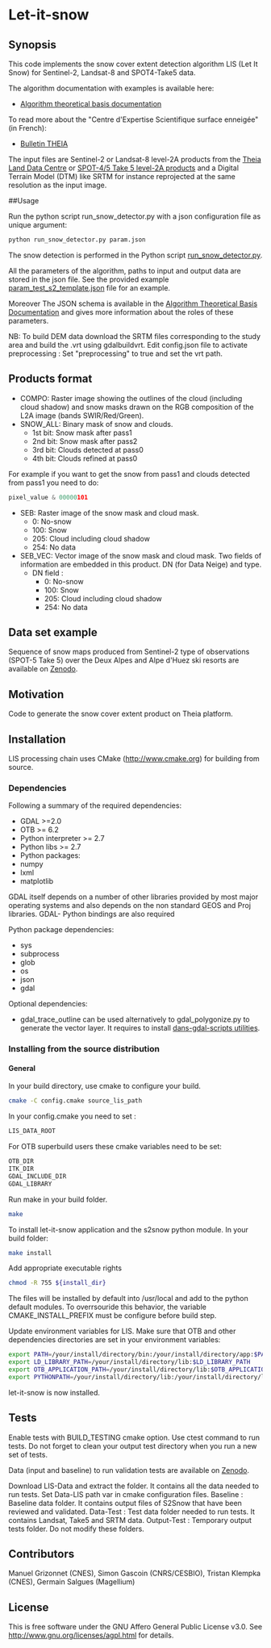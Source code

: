 # Let-it-snow
## Synopsis

This code implements the snow cover extent detection algorithm LIS (Let It Snow) for Sentinel-2, Landsat-8 and SPOT4-Take5 data.

The algorithm documentation with examples is available here:

* [Algorithm theoretical basis documentation](http://tully.ups-tlse.fr/grizonnet/let-it-snow/blob/master/doc/tex/ATBD_CES-Neige.pdf)

To read more about the "Centre d'Expertise Scientifique surface enneigée" (in French):

* [Bulletin THEIA](https://www.theia-land.fr/sites/default/files/imce/BulletinTHEIA3.pdf#page=10)

The input files are Sentinel-2 or Landsat-8 level-2A products from the [Theia Land Data Centre](https://theia.cnes.fr/) or [SPOT-4/5 Take 5 level-2A products](https://spot-take5.org) and a Digital Terrain Model (DTM) like SRTM for instance reprojected at the same resolution as the input image.

##Usage

Run the python script run_snow_detector.py with a json configuration file as unique argument:

```bash
python run_snow_detector.py param.json
```
The snow detection is performed in the Python script [run_snow_detector.py](app/run_snow_detector.py).

All the parameters of the algorithm, paths to input and output data are stored in the json file. See the provided example [param_test_s2_template.json](tes/param_test_s2_template.json) file for an example.

Moreover The JSON schema is available in the [Algorithm Theoretical Basis Documentation](doc/tex/ATBD_CES-Neige.tex) and gives more information about the roles of these parameters.

NB: To build DEM data download the SRTM files corresponding to the study area and build the .vrt using gdalbuildvrt. Edit config.json file to activate preprocessing : Set "preprocessing" to true and set the vrt path.


## Products format

* COMPO: Raster image showing the outlines of the cloud (including cloud shadow) and snow masks drawn on the RGB composition of the L2A image (bands SWIR/Red/Green).
* SNOW_ALL: Binary mask of snow and clouds.
  * 1st bit: Snow mask after pass1
  * 2nd bit: Snow mask after pass2
  * 3rd bit: Clouds detected at pass0
  * 4th bit: Clouds refined  at pass0

For example if you want to get the snow from pass1 and clouds detected from pass1 you need to do:
```python
pixel_value & 00000101
```
* SEB: Raster image of the snow mask and cloud mask.
  * 0: No-snow
  * 100: Snow
  * 205: Cloud including cloud shadow
  * 254: No data
* SEB_VEC: Vector image of the snow mask and cloud mask. Two fields of information are embedded in this product. DN (for Data Neige) and type.
  * DN field :
     * 0: No-snow
     * 100: Snow
     * 205: Cloud including cloud shadow
     * 254: No data

## Data set example

Sequence of snow maps produced from Sentinel-2 type of observations (SPOT-5 Take 5) over the Deux Alpes and Alpe d'Huez ski resorts are available on [Zenodo](http://doi.org/10.5281/zenodo.159563).

## Motivation

Code to generate the snow cover extent product on Theia platform.

## Installation

LIS processing chain uses CMake (http://www.cmake.org) for building from source.

### Dependencies

Following a summary of the required dependencies: 

* GDAL >=2.0
* OTB >= 6.2
* Python interpreter >= 2.7
* Python libs >= 2.7
* Python packages:
* numpy
* lxml
* matplotlib

GDAL itself depends on a number of other libraries provided by most major operating systems and also depends on the non standard GEOS and Proj libraries. GDAL- Python bindings are also required

Python package dependencies:

* sys
* subprocess
* glob
* os
* json
* gdal

Optional dependencies:

* gdal_trace_outline can be used alternatively to gdal_polygonize.py to generate the vector layer. It requires to install [dans-gdal-scripts utilities](https://github.com/gina-alaska/dans-gdal-scripts).

### Installing from the source distribution

#### General

In your build directory, use cmake to configure your build.
```bash
cmake -C config.cmake source_lis_path
```
In your config.cmake you need to set :
```bash
LIS_DATA_ROOT
```
For OTB superbuild users these cmake variables need to be set:
```bash
OTB_DIR
ITK_DIR
GDAL_INCLUDE_DIR
GDAL_LIBRARY
```
Run make in your build folder.
```bash
make
```
To install let-it-snow application and the s2snow python module.
In your build folder:
```bash
make install
```

Add appropriate executable rights
```bash
chmod -R 755 ${install_dir}
```

The files will be installed by default into /usr/local and add to the python default modules.
To overrsouride this behavior, the variable CMAKE_INSTALL_PREFIX must be configure before build step.

Update environment variables for LIS. Make sure that OTB and other dependencies directories are set in your environment variables:
```bash
export PATH=/your/install/directory/bin:/your/install/directory/app:$PATH
export LD_LIBRARY_PATH=/your/install/directory/lib:$LD_LIBRARY_PATH
export OTB_APPLICATION_PATH=/your/install/directory/lib:$OTB_APPLICATION_PATH
export PYTHONPATH=/your/install/directory/lib:/your/install/directory/lib/python2.7/site-packages:$PYTHONPATH
```
let-it-snow is now installed.

## Tests

Enable tests with BUILD_TESTING cmake option. Use ctest command to run tests. Do not forget to clean your output test directory when you run a new set of tests.

Data (input and baseline) to run validation tests are available on [Zenodo](http://doi.org/10.5281/zenodo.166511).

Download LIS-Data and extract the folder. It contains all the data needed to run tests. Set Data-LIS path var in cmake configuration files.
Baseline : Baseline data folder. It contains output files of S2Snow that have been reviewed and validated.
Data-Test : Test data folder needed to run tests. It contains Landsat, Take5 and SRTM data.
Output-Test : Temporary output tests folder.
Do not modify these folders.

## Contributors

Manuel Grizonnet (CNES), Simon Gascoin (CNRS/CESBIO), Tristan Klempka (CNES), Germain Salgues (Magellium)

## License

This is free software under the GNU Affero General Public License v3.0. See
http://www.gnu.org/licenses/agpl.html for details.
